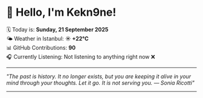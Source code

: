 # 👋 Hello, I'm Kekn9ne!

🗓️ Today is: **Sunday, 21 September 2025**  
🌤️ Weather in Istanbul: **☀️   +22°C**  
📊 GitHub Contributions: **90**  
🎧 Currently Listening: Not listening to anything right now ❌

---

_"The past is history. It no longer exists, but you are keeping it alive in your mind through your thoughts.  Let it go. It is not serving you. — *Sonia Ricotti*"_

---
